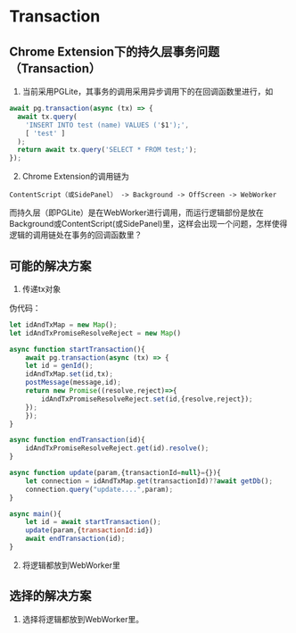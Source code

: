 # Transaction

## Chrome Extension下的持久层事务问题（Transaction）

1. 当前采用PGLite，其事务的调用采用异步调用下的在回调函数里进行，如

```javascript
await pg.transaction(async (tx) => {
  await tx.query(
    'INSERT INTO test (name) VALUES ('$1');',
    [ 'test' ]
  );
  return await tx.query('SELECT * FROM test;');
});
```

2. Chrome Extension的调用链为

```text
ContentScript（或SidePanel） -> Background -> OffScreen -> WebWorker
```

而持久层（即PGLite）是在WebWorker进行调用，而运行逻辑部份是放在Background或ContentScript(或SidePanel)里，这样会出现一个问题，怎样使得逻辑的调用链处在事务的回调函数里？

## 可能的解决方案

1. 传递tx对象

伪代码：

```javascript
let idAndTxMap = new Map();
let idAndTxPromiseResolveReject = new Map()

async function startTransaction(){
    await pg.transaction(async (tx) => {
    let id = genId();
    idAndTxMap.set(id,tx);
    postMessage(message,id);
    return new Promise((resolve,reject)=>{
        idAndTxPromiseResolveReject.set(id,{resolve,reject});
    });
    });
}

async function endTransaction(id){
    idAndTxPromiseResolveReject.get(id).resolve();
}

async function update(param,{transactionId=null}={}){
    let connection = idAndTxMap.get(transactionId)??await getDb();
    connection.query("update....",param);
}

async main(){
    let id = await startTransaction();
    update(param,{transactionId:id})
    await endTransaction(id);
}

```

2. 将逻辑都放到WebWorker里

## 选择的解决方案

1. 选择将逻辑都放到WebWorker里。
